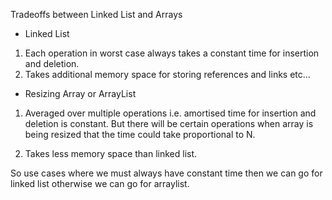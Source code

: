 Tradeoffs between Linked List and Arrays

- Linked List
1. Each operation in worst case always takes a constant time for insertion and deletion.
2. Takes additional memory space for storing references and links etc...

- Resizing Array or ArrayList
1. Averaged over multiple operations i.e. amortised time for insertion and deletion is constant.
But there will be certain operations when array is being resized that the time could take proportional to N.

2. Takes less memory space than linked list.


So use cases where we must always have constant time
then we can go for linked list otherwise we can go for arraylist.
